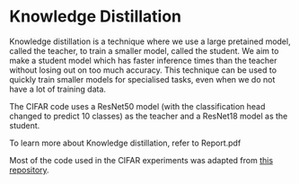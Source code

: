 # Knowledge Distillation

Knowledge distillation is a technique where we use a large pretained model, called the teacher, to train a smaller model, called the student. We aim to make a student model which has faster inference times than the teacher without losing out on too much accuracy. This technique can be used to quickly train smaller models for specialised tasks, even when we do not have a lot of training data.

The CIFAR code uses a ResNet50 model (with the classification head changed to predict 10 classes) as the teacher and a ResNet18 model as the student.

To learn more about Knowledge distillation, refer to Report.pdf

Most of the code used in the CIFAR experiments was adapted from [this repository](https://github.com/wangyz1608/knowledge-distillation-via-nd).
